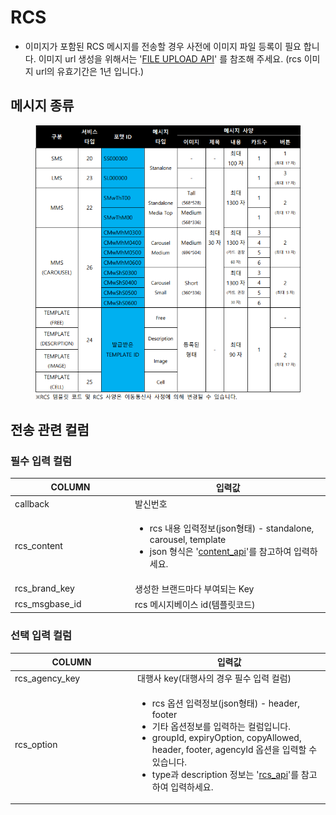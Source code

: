 # RCS

* 이미지가 포함된 RCS 메시지를 전송할 경우 사전에 이미지 파일 등록이 필요 합니다. 이미지 url 생성을 위해서는 '[FILE UPLOAD API](https://omniapi.gitbook.io/omni-api-specification/api-reference/registration/file)' 를 참조해 주세요. (rcs 이미지 url의 유효기간은 1년 입니다.)

## 메시지 종류

<div align="left">

<figure><img src="../../../../.gitbook/assets/image (11).png" alt=""><figcaption></figcaption></figure>

</div>

## 전송 관련 컬럼

### **필수 입력 컬럼**

<table><thead><tr><th width="178">COLUMN</th><th>입력값</th></tr></thead><tbody><tr><td>callback</td><td>발신번호</td></tr><tr><td>rcs_content</td><td><ul><li>rcs 내용 입력정보(json형태) - standalone, carousel, template</li><li>json 형식은 '<a href="https://omniapi.gitbook.io/omni-api-specification/api-reference/send/rcs#content">content_api</a>'를 참고하여 입력하세요.</li></ul></td></tr><tr><td>rcs_brand_key</td><td>생성한 브랜드마다 부여되는 Key</td></tr><tr><td>rcs_msgbase_id</td><td>rcs 메시지베이스 id(템플릿코드)</td></tr></tbody></table>

### **선택 입력 컬럼**

<table><thead><tr><th width="182">COLUMN</th><th>입력값</th></tr></thead><tbody><tr><td>rcs_agency_key</td><td>대행사 key(대행사의 경우 필수 입력 컬럼)</td></tr><tr><td>rcs_option</td><td><ul><li>rcs 옵션 입력정보(json형태) - header, footer</li><li>기타 옵션정보를 입력하는 컬럼입니다. </li><li>groupId, expiryOption, copyAllowed, header, footer, agencyId 옵션을 입력할 수 있습니다. </li><li>type과 description 정보는 '<a href="https://omniapi.gitbook.io/omni-api-specification/api-reference/send/omni#rcs">rcs_api</a>'를 참고하여 입력하세요.</li></ul></td></tr></tbody></table>





